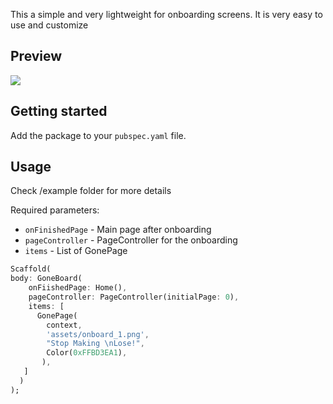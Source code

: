 This a simple and very lightweight for onboarding screens. It is very easy to use and customize

## Preview

![](https://i.ibb.co/YRs9vLK/Video-2024-03-22-022518-ezgif-com-video-to-gif-converter.gif)

## Getting started

Add the package to your `pubspec.yaml` file.

## Usage

Check /example folder for more details

Required parameters:
- `onFinishedPage` - Main page after onboarding
- `pageController` - PageController for the onboarding
- `items` - List of GonePage 

```dart
Scaffold(
body: GoneBoard(
    onFiishedPage: Home(),
    pageController: PageController(initialPage: 0),
    items: [
      GonePage(
        context,
        'assets/onboard_1.png',
        "Stop Making \nLose!",
        Color(0xFFBD3EA1),
       ),
   ] 
  )
);
```


